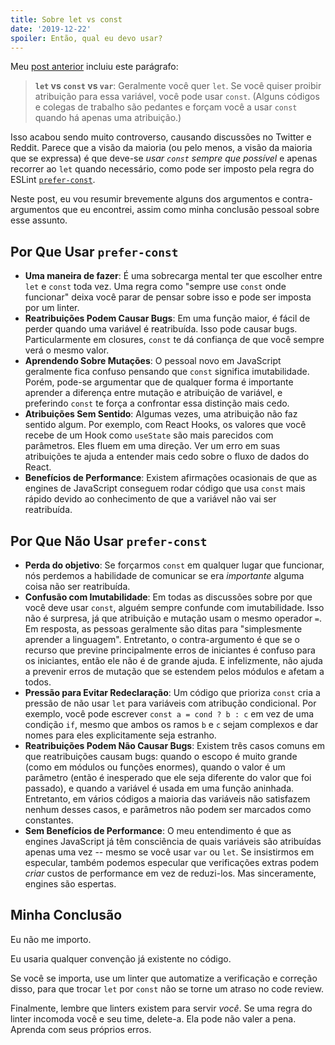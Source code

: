 ```yaml
---
title: Sobre let vs const
date: '2019-12-22'
spoiler: Então, qual eu devo usar?
---
```


Meu [post anterior](/what-is-javascript-made-of/) incluiu este parágrafo:

>**`let` vs `const` vs `var`**: Geralmente você quer `let`. Se você quiser proibir atribuição para essa variável, você pode usar `const`. (Alguns códigos e colegas de trabalho são pedantes e forçam você a usar `const` quando há apenas uma atribuição.)

Isso acabou sendo muito controverso, causando discussões no Twitter e Reddit. Parece que a visão da maioria (ou pelo menos, a visão da maioria que se expressa) é que deve-se *usar `const` sempre que possível* e apenas recorrer ao `let` quando necessário, como pode ser imposto pela regra do ESLint [`prefer-const`](https://eslint.org/docs/rules/prefer-const).

Neste post, eu vou resumir brevemente alguns dos argumentos e contra-argumentos que eu encontrei, assim como minha conclusão pessoal sobre esse assunto.

## Por Que Usar `prefer-const`

* **Uma maneira de fazer**: É uma sobrecarga mental ter que escolher entre `let` e `const` toda vez. Uma regra como "sempre use `const` onde funcionar" deixa você parar de pensar sobre isso e pode ser imposta por um linter.
* **Reatribuições Podem Causar Bugs**: Em uma função maior, é fácil de perder quando uma variável é reatribuída. Isso pode causar bugs. Particularmente em closures, `const` te dá confiança de que você sempre verá o mesmo valor.
* **Aprendendo Sobre Mutações**: O pessoal novo em JavaScript geralmente fica confuso pensando que `const` significa imutabilidade. Porém, pode-se argumentar que de qualquer forma é importante aprender a diferença entre mutação e atribuição de variável, e preferindo `const` te força a confrontar essa distinção mais cedo.
* **Atribuições Sem Sentido**: Algumas vezes, uma atribuição não faz sentido algum. Por exemplo, com React Hooks, os valores que você recebe de um Hook como `useState` são mais parecidos com parâmetros. Eles fluem em uma direção. Ver um erro em suas atribuições te ajuda a entender mais cedo sobre o fluxo de dados do React.
* **Benefícios de Performance**: Existem afirmações ocasionais de que as engines de JavaScript conseguem rodar código que usa `const` mais rápido devido ao conhecimento de que a variável não vai ser reatribuída.

## Por Que Não Usar `prefer-const`

* **Perda do objetivo**: Se forçarmos `const` em qualquer lugar que funcionar, nós perdemos a habilidade de comunicar se era *importante* alguma coisa não ser reatribuída.
* **Confusão com Imutabilidade**: Em todas as discussões sobre por que você deve usar `const`, alguém sempre confunde com imutabilidade. Isso não é surpresa, já que atribuição e mutação usam o mesmo operador `=`. Em resposta, as pessoas geralmente são ditas para "simplesmente aprender a linguagem". Entretanto, o contra-argumento é que se o recurso que previne principalmente erros de iniciantes é confuso para os iniciantes, então ele não é de grande ajuda. E infelizmente, não ajuda a prevenir erros de mutação que se estendem pelos módulos e afetam a todos.
* **Pressão para Evitar Redeclaração**: Um código que prioriza `const` cria a pressão de não usar `let` para variáveis com atribução condicional. Por exemplo, você pode escrever `const a = cond ? b : c` em vez de uma condição `if`, mesmo que ambos os ramos `b` e `c` sejam complexos e dar nomes para eles explicitamente seja estranho.
* **Reatribuições Podem Não Causar Bugs**: Existem três casos comuns em que reatribuições causam bugs: quando o escopo é muito grande (como em módulos ou funções enormes), quando o valor é um parâmetro (então é inesperado que ele seja diferente do valor que foi passado), e quando a variável é usada em uma função aninhada. Entretanto, em vários códigos a maioria das variáveis não satisfazem nenhum desses casos, e parâmetros não podem ser marcados como constantes.
* **Sem Benefícios de Performance**: O meu entendimento é que as engines JavaScript já têm consciência de quais variáveis são atribuídas apenas uma vez -- mesmo se você usar `var` ou `let`. Se insistirmos em especular, também podemos especular que verificações extras podem *criar* custos de performance em vez de reduzi-los. Mas sinceramente, engines são espertas.
 
## Minha Conclusão

Eu não me importo.

Eu usaria qualquer convenção já existente no código.

Se você se importa, use um linter que automatize a verificação e correção disso, para que trocar `let` por `const` não se torne um atraso no code review.

Finalmente, lembre que linters existem para servir *você*. Se uma regra do linter incomoda você e seu time, delete-a. Ela pode não valer a pena. Aprenda com seus próprios erros.